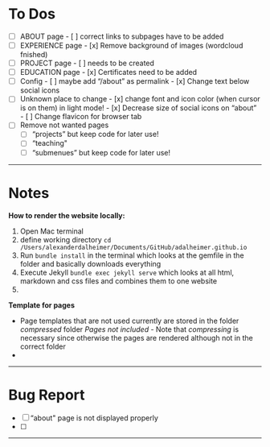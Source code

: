 # To Dos
- [ ] ABOUT page
      - [ ] correct links to subpages have to be added 
- [ ] EXPERIENCE page
      - [x] Remove background of images (wordcloud fnished)
- [ ] PROJECT page
      - [ ] needs to be created
- [ ] EDUCATION page
      - [x] Certificates need to be added
- [ ] Config
      - [ ] maybe add “/about” as permalink 
      - [x] Change text below social icons
- [ ] Unknown place to change
      - [x] change font and icon color (when cursor is on them) in light mode!
      - [x] Decrease size of social icons on “about” 
      - [ ] Change flavicon for browser tab
- [ ]  Remove not wanted pages
      - [ ]  “projects” but keep code for later use!
      - [ ] “teaching"
      - [ ] “submenues” but keep code for later use!

___

# Notes
**How to render the website locally:**
1. Open Mac terminal
2. define working directory `cd /Users/alexanderdalheimer/Documents/GitHub/adalheimer.github.io`
3. Run `bundle install` in the terminal which looks at the gemfile in the folder and basically downloads everything
4. Execute Jekyll `bundle exec jekyll serve` which looks at all html, markdown and css files and combines them to one website
5. 

**Template for pages**
- Page templates that are not used currently are stored in the folder *compressed* folder *Pages not included* 
      -  Note that *compressing* is necessary since otherwise the pages are rendered although not in the correct folder
- 
___

# Bug Report
- [ ] “about" page is not displayed properly 
- [ ] 
___